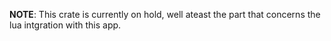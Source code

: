 **NOTE**: This crate is currently on hold, well ateast the part that
concerns the lua intgration with this app.
